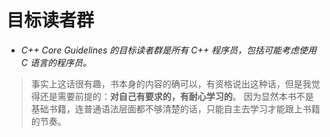 # 目标读者群

* *C++ Core Guidelines 的目标读者群是所有 C++ 程序员，包括可能考虑使用 C 语言的程序员。*

> 事实上这话很有趣，书本身的内容的确可以，有资格说出这种话，但是我觉得还是需要前提的：**对自己有要求的，有耐心学习的**。 因为显然本书不是基础书籍，连普通语法层面都不够清楚的话，只能自主去学习才能跟上书籍的节奏。
